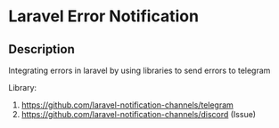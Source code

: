 # Laravel Error Notification

## Description

Integrating errors in laravel by using libraries to send errors to telegram

Library:

1. https://github.com/laravel-notification-channels/telegram
2. https://github.com/laravel-notification-channels/discord (Issue)
